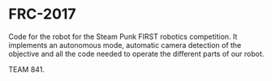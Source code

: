 # FRC-2017

Code for the robot for the Steam Punk FIRST robotics competition.
It implements an autonomous mode, automatic camera detection of the objective and all the code needed to operate the different parts of our robot.

TEAM 841.
